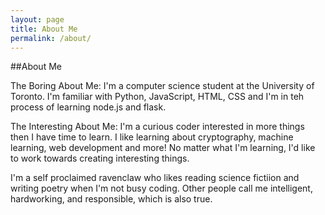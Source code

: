 ```yaml
---
layout: page
title: About Me
permalink: /about/
---
```

##About Me

The Boring About Me: I'm a computer science student at the University of Toronto. 
I'm familiar with Python, JavaScript, HTML, CSS and I'm in teh process of learning node.js and flask. 

The Interesting About Me: I'm a curious coder interested in more things then I have time to learn.
I like learning about cryptography, machine learning, web development and more! No matter what I'm learning, 
I'd like to work towards creating interesting things. 

I'm a self proclaimed ravenclaw who likes reading science fictiion and writing poetry when I'm not busy
coding. Other people call me intelligent, hardworking, and responsible, which is also true. 




